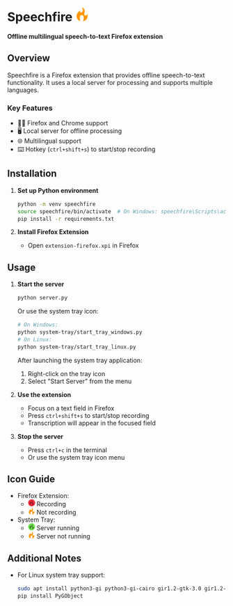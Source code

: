 # Speechfire <img src="extension-firefox/icon/icon-128.png" alt="🔥" width="32" height="32">

**Offline multilingual speech-to-text Firefox extension**

## Overview

Speechfire is a Firefox extension that provides offline speech-to-text functionality. It uses a local server for processing and supports multiple languages.

### Key Features

- 🦊✨ Firefox and Chrome support
- 🖥️ Local server for offline processing
- 🌐 Multilingual support
- ⌨️ Hotkey (`ctrl+shift+s`) to start/stop recording

## Installation

1. **Set up Python environment**

   ```bash
   python -m venv speechfire
   source speechfire/bin/activate  # On Windows: speechfire\Scripts\activate
   pip install -r requirements.txt
   ```

2. **Install Firefox Extension**
   - Open `extension-firefox.xpi` in Firefox

## Usage

1. **Start the server**

   ```bash
   python server.py
   ```

   Or use the system tray icon:

   ```bash
   # On Windows:
   python system-tray/start_tray_windows.py
   # On Linux:
   python system-tray/start_tray_linux.py
   ```

   After launching the system tray application:

   1. Right-click on the tray icon
   2. Select "Start Server" from the menu

2. **Use the extension**

   - Focus on a text field in Firefox
   - Press `ctrl+shift+s` to start/stop recording
   - Transcription will appear in the focused field

3. **Stop the server**
   - Press `ctrl+c` in the terminal
   - Or use the system tray icon menu

## Icon Guide

- Firefox Extension:
  - <img src="extension-firefox/icon/icon-red.png" alt="Red Icon" width="16" height="16"> Recording
  - <img src="extension-firefox/icon/icon.png" alt="White Icon" width="16" height="16"> Not recording
- System Tray:
  - <img src="extension-firefox/icon/icon-green.png" alt="Green Icon" width="16" height="16"> Server running
  - <img src="extension-firefox/icon/icon.png" alt="White Icon" width="16" height="16"> Server not running

## Additional Notes

- For Linux system tray support:
  ```bash
  sudo apt install python3-gi python3-gi-cairo gir1.2-gtk-3.0 gir1.2-appindicator3-0.1
  pip install PyGObject
  ```

